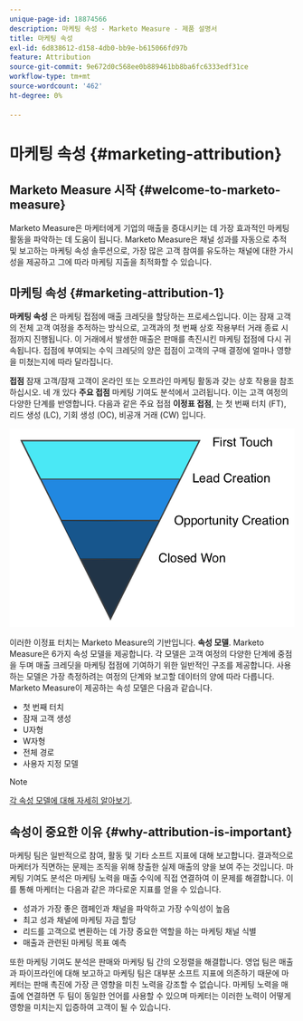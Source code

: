 ```yaml
---
unique-page-id: 18874566
description: 마케팅 속성 - Marketo Measure - 제품 설명서
title: 마케팅 속성
exl-id: 6d838612-d158-4db0-bb9e-b615066fd97b
feature: Attribution
source-git-commit: 9e672d0c568ee0b889461bb8ba6fc6333edf31ce
workflow-type: tm+mt
source-wordcount: '462'
ht-degree: 0%

---
```


# 마케팅 속성 {#marketing-attribution}

## Marketo Measure 시작 {#welcome-to-marketo-measure}

Marketo Measure은 마케터에게 기업의 매출을 증대시키는 데 가장 효과적인 마케팅 활동을 파악하는 데 도움이 됩니다. Marketo Measure은 채널 성과를 자동으로 추적 및 보고하는 마케팅 속성 솔루션으로, 가장 많은 고객 참여를 유도하는 채널에 대한 가시성을 제공하고 그에 따라 마케팅 지출을 최적화할 수 있습니다.

## 마케팅 속성 {#marketing-attribution-1}

**마케팅 속성** 은 마케팅 접점에 매출 크레딧을 할당하는 프로세스입니다. 이는 잠재 고객의 전체 고객 여정을 추적하는 방식으로, 고객과의 첫 번째 상호 작용부터 거래 종료 시점까지 진행됩니다. 이 거래에서 발생한 매출은 판매를 촉진시킨 마케팅 접점에 다시 귀속됩니다. 접점에 부여되는 수익 크레딧의 양은 접점이 고객의 구매 결정에 얼마나 영향을 미쳤는지에 따라 달라집니다.

**접점** 잠재 고객/잠재 고객이 온라인 또는 오프라인 마케팅 활동과 갖는 상호 작용을 참조하십시오. 네 개 있다 **주요 접점** 마케팅 기여도 분석에서 고려됩니다. 이는 고객 여정의 다양한 단계를 반영합니다. 다음과 같은 주요 접점 **이정표 접점**, 는 첫 번째 터치 (FT), 리드 생성 (LC), 기회 생성 (OC), 비공개 거래 (CW) 입니다.

![](assets/1.png)

이러한 이정표 터치는 Marketo Measure의 기반입니다. **속성 모델**. Marketo Measure은 6가지 속성 모델을 제공합니다. 각 모델은 고객 여정의 다양한 단계에 중점을 두며 매출 크레딧을 마케팅 접점에 기여하기 위한 일반적인 구조를 제공합니다. 사용하는 모델은 가장 측정하려는 여정의 단계와 보고할 데이터의 양에 따라 다릅니다. Marketo Measure이 제공하는 속성 모델은 다음과 같습니다.

* 첫 번째 터치
* 잠재 고객 생성
* U자형
* W자형
* 전체 경로
* 사용자 지정 모델

>[!NOTE]
>
>[각 속성 모델에 대해 자세히 알아보기](/help/introduction-to-marketo-measure/overview-resources/marketo-measure-attribution-models.md).

## 속성이 중요한 이유 {#why-attribution-is-important}

마케팅 팀은 일반적으로 참여, 활동 및 기타 소프트 지표에 대해 보고합니다. 결과적으로 마케터가 직면하는 문제는 조직을 위해 창출한 실제 매출의 양을 보여 주는 것입니다. 마케팅 기여도 분석은 마케팅 노력을 매출 수익에 직접 연결하여 이 문제를 해결합니다. 이를 통해 마케터는 다음과 같은 까다로운 지표를 얻을 수 있습니다.

* 성과가 가장 좋은 캠페인과 채널을 파악하고 가장 수익성이 높음
* 최고 성과 채널에 마케팅 자금 할당
* 리드를 고객으로 변환하는 데 가장 중요한 역할을 하는 마케팅 채널 식별
* 매출과 관련된 마케팅 목표 예측

또한 마케팅 기여도 분석은 판매와 마케팅 팀 간의 오정렬을 해결합니다. 영업 팀은 매출과 파이프라인에 대해 보고하고 마케팅 팀은 대부분 소프트 지표에 의존하기 때문에 마케터는 판매 촉진에 가장 큰 영향을 미친 노력을 강조할 수 없습니다. 마케팅 노력을 매출에 연결하면 두 팀이 동일한 언어를 사용할 수 있으며 마케터는 이러한 노력이 어떻게 영향을 미치는지 입증하여 고객이 될 수 있습니다.
